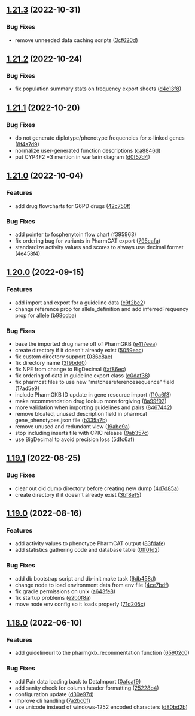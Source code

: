 ## [1.21.3](https://github.com/cpicpgx/cpic-data/compare/v1.21.2...v1.21.3) (2022-10-31)


### Bug Fixes

* remove unneeded data caching scripts ([3cf620d](https://github.com/cpicpgx/cpic-data/commit/3cf620dafd92bc20ed5a4514826504ab870ef3ed))

## [1.21.2](https://github.com/cpicpgx/cpic-data/compare/v1.21.1...v1.21.2) (2022-10-24)


### Bug Fixes

* fix population summary stats on frequency export sheets ([d4c13f8](https://github.com/cpicpgx/cpic-data/commit/d4c13f880579ce05096e8f145d8a04d22b833166))

## [1.21.1](https://github.com/cpicpgx/cpic-data/compare/v1.21.0...v1.21.1) (2022-10-20)


### Bug Fixes

* do not generate diplotype/phenotype frequencies for x-linked genes ([8f4a7d9](https://github.com/cpicpgx/cpic-data/commit/8f4a7d91f218f53e0898cc84c3f88baad3d0f39e))
* normalize user-generated function descriptions ([ca8846d](https://github.com/cpicpgx/cpic-data/commit/ca8846d13ad31cfc5050c8d5230abe4a5bc996aa))
* put CYP4F2 *3 mention in warfarin diagram ([d0f57d4](https://github.com/cpicpgx/cpic-data/commit/d0f57d455f0f8684bdf26f30ef36b47cade1a0db))

## [1.21.0](https://github.com/cpicpgx/cpic-data/compare/v1.20.0...v1.21.0) (2022-10-04)


### Features

* add drug flowcharts for G6PD drugs ([42c750f](https://github.com/cpicpgx/cpic-data/commit/42c750fbb124249994f0ec199ac4d85f56b3d4ee))


### Bug Fixes

* add pointer to fosphenytoin flow chart ([f395963](https://github.com/cpicpgx/cpic-data/commit/f395963a486f5dfadd8276bc7dbe11a48a29afc3))
* fix ordering bug for variants in PharmCAT export ([795cafa](https://github.com/cpicpgx/cpic-data/commit/795cafa2846d692d034cb5d09133d69efe3853ea))
* standardize activity values and scores to always use decimal format ([4e458f4](https://github.com/cpicpgx/cpic-data/commit/4e458f49c42d8eb602e39e0cf7d3536c136d8746))

## [1.20.0](https://github.com/cpicpgx/cpic-data/compare/v1.19.1...v1.20.0) (2022-09-15)


### Features

* add import and export for a guideline data ([c9f2be2](https://github.com/cpicpgx/cpic-data/commit/c9f2be2205fd4eb8fde356786b96ba18edacd108))
* change reference prop for allele_definition and add inferredFrequency prop for allele ([b98ccba](https://github.com/cpicpgx/cpic-data/commit/b98ccbad0b412324d7db35cb921c598135950926))


### Bug Fixes

* base the imported drug name off of PharmGKB ([e417eea](https://github.com/cpicpgx/cpic-data/commit/e417eea426dae72d89b0d47887d5c72bf029ea2d))
* create directory if it doesn't already exist ([5059eac](https://github.com/cpicpgx/cpic-data/commit/5059eacea73fd635571142555caff6637ae92823))
* fix custom directory support ([036c8ae](https://github.com/cpicpgx/cpic-data/commit/036c8ae586eb1d8191461a28423c288cfe11004a))
* fix directory name ([3f9bdd0](https://github.com/cpicpgx/cpic-data/commit/3f9bdd022f93cd25dc483ee9bb1eb7ff33900406))
* fix NPE from change to BigDecimal ([faf86ec](https://github.com/cpicpgx/cpic-data/commit/faf86ecd396348f3c92876b333df6f2c34575171))
* fix ordering of data in guideline export class ([c0daf38](https://github.com/cpicpgx/cpic-data/commit/c0daf38f957cc6dada81e7fb0c6a94887ef70c5f))
* fix pharmcat files to use new "matchesreferencesequence" field ([17ad5e9](https://github.com/cpicpgx/cpic-data/commit/17ad5e96a85f63293953881f60380ff63fcc9da3))
* include PharmGKB ID update in gene resource import ([f10a6f3](https://github.com/cpicpgx/cpic-data/commit/f10a6f30ffdd94aa4a663815f6b668ef12e1a614))
* make recommendation drug lookup more forgiving ([8a99f92](https://github.com/cpicpgx/cpic-data/commit/8a99f92bbaeaae1011b5f234fb2c8f536435488e))
* more validation when importing guidelines and pairs ([8467442](https://github.com/cpicpgx/cpic-data/commit/8467442549d57f70dd61b472c44d913aead7f0b7))
* remove bloated, unused description field in pharmcat gene_phenotypes.json file ([b335a7b](https://github.com/cpicpgx/cpic-data/commit/b335a7b1dd6355de7d0d3cbf6bc92c67fafc117b))
* remove unused and redundant view ([19abe9a](https://github.com/cpicpgx/cpic-data/commit/19abe9aa40c488ca00165bce45e15408fb50c94a))
* stop including inserts file with CPIC release ([9ab357c](https://github.com/cpicpgx/cpic-data/commit/9ab357c00ad9033613063b7ddb198aadeb15ea0f))
* use BigDecimal to avoid precision loss ([5dfc6af](https://github.com/cpicpgx/cpic-data/commit/5dfc6affda427fa2845f003d2b1517620000a3e9))

## [1.19.1](https://github.com/cpicpgx/cpic-data/compare/v1.19.0...v1.19.1) (2022-08-25)


### Bug Fixes

* clear out old dump directory before creating new dump ([4d7d85a](https://github.com/cpicpgx/cpic-data/commit/4d7d85ac1a29e5f9d5c20a6540d03f1385b03213))
* create directory if it doesn't already exist ([3bf8e15](https://github.com/cpicpgx/cpic-data/commit/3bf8e158fd342ee86be3f36dcafa0a1d4f0fd29f))

## [1.19.0](https://github.com/cpicpgx/cpic-data/compare/v1.18.0...v1.19.0) (2022-08-16)


### Features

* add activity values to phenotype PharmCAT output ([83fdafe](https://github.com/cpicpgx/cpic-data/commit/83fdafedfd633c8fa55d674b6d292424fff17327))
* add statistics gathering code and database table ([0ff01d2](https://github.com/cpicpgx/cpic-data/commit/0ff01d2403662348df2368cfbb4dbff31f9abbdf))


### Bug Fixes

* add db bootstrap script and db-init make task ([6db458d](https://github.com/cpicpgx/cpic-data/commit/6db458d3f74dba39289c8220ad08c7c96fcbaed2))
* change node to load environment data from env file ([4ce7bdf](https://github.com/cpicpgx/cpic-data/commit/4ce7bdf5700d66958bdff1794d1f263d4a1b8343))
* fix gradle permissions on unix ([a643fe8](https://github.com/cpicpgx/cpic-data/commit/a643fe86fc008c93b117a79c0d94cfbbc7916c81))
* fix startup problems ([e2b0f8a](https://github.com/cpicpgx/cpic-data/commit/e2b0f8af9c35040ca90f3bb3f34f0d296c99eead))
* move node env config so it loads properly ([71d205c](https://github.com/cpicpgx/cpic-data/commit/71d205c89c27b7102a2417e2d3abb378564c78ca))

## [1.18.0](https://github.com/cpicpgx/cpic-data/compare/v1.17.0...v1.18.0) (2022-06-10)


### Features

* add guidelineurl to the pharmgkb_recommentation function ([65902c0](https://github.com/cpicpgx/cpic-data/commit/65902c0d3277d5c39c6f4c85effd5de4c3c965fa))


### Bug Fixes

* add Pair data loading back to DataImport ([0afcaf9](https://github.com/cpicpgx/cpic-data/commit/0afcaf9b1556d5f3d52256b1d866e6163db807b0))
* add sanity check for column header formatting ([25228b4](https://github.com/cpicpgx/cpic-data/commit/25228b4feff91f50b20a668ef4b1dbfb8ca74ec4))
* configuration update ([d30e97d](https://github.com/cpicpgx/cpic-data/commit/d30e97d7b161a54dde22a3528aba959f198bcd4d))
* improve cli handling ([7a2bc0f](https://github.com/cpicpgx/cpic-data/commit/7a2bc0f005b5c8ced455c6ee00c7061382ad6dfa))
* use unicode instead of windows-1252 encoded characters ([d80bd2b](https://github.com/cpicpgx/cpic-data/commit/d80bd2b7246082376ec7848668cb4c46cf3f1d46))
